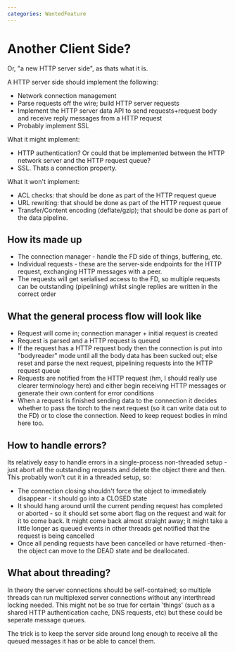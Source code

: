 ```yaml
---
categories: WantedFeature
---
```

# Another Client Side?

Or, "a new HTTP server side", as thats what it is.

A HTTP server side should implement the following:
- Network connection management
- Parse requests off the wire; build HTTP server requests
- Implement the HTTP server data API to send requests+request body and
    receive reply messages from a HTTP request
- Probably implement SSL

What it might implement:
- HTTP authentication? Or could that be implemented between the HTTP
    network server and the HTTP request queue?
- SSL. Thats a connection property.

What it won't implement:
- ACL checks: that should be done as part of the HTTP request queue
- URL rewriting: that should be done as part of the HTTP request queue
- Transfer/Content encoding (deflate/gzip); that should be done as
    part of the data pipeline.

## How its made up
- The connection manager - handle the FD side of things, buffering,
    etc.
- Individual requests - these are the server-side endpoints for the
    HTTP request, exchanging HTTP messages with a peer.
- The requests will get serialised access to the FD, so multiple
    requests can be outstanding (pipelining) whilst single replies
    are written in the correct order

## What the general process flow will look like

- Request will come in; connection manager + initial request is
    created
- Request is parsed and a HTTP request is queued
- If the request has a HTTP request body then the connection is put
    into "bodyreader" mode until all the body data has been sucked out;
    else reset and parse the next request, pipelining requests into the
    HTTP request queue
- Requests are notified from the HTTP request (hm, I should really use
    clearer terminology here) and either begin receiving HTTP messages
    or generate their own content for error conditions
- When a request is finished sending data to the connection it decides
    whether to pass the torch to the next request (so it can write data
    out to the FD) or to close the connection. Need to keep request
    bodies in mind here too.

## How to handle errors?

Its relatively easy to handle errors in a single-process non-threaded
setup - just abort all the outstanding requests and delete the object
there and then. This probably won't cut it in a threaded setup, so:

- The connection closing shouldn't force the object to immediately
    disappear - it should go into a CLOSED state
- It should hang around until the current pending request has
    completed or aborted - so it should set some abort flag on the
    request and wait for it to come back. It might come back almost
    straight away; it might take a little longer as queued events in
    other threads get notified that the request is being cancelled
- Once all pending requests have been cancelled or have returned
    -then- the object can move to the DEAD state and be deallocated.

## What about threading?

In theory the server connections should be self-contained; so multiple
threads can run multiplexed server connections without any interthread
locking needed. This might not be so true for certain 'things' (such as
a shared HTTP authentication cache, DNS requests, etc) but these could
be seperate message queues.

The trick is to keep the server side around long enough to receive all
the queued messages it has or be able to cancel them.

